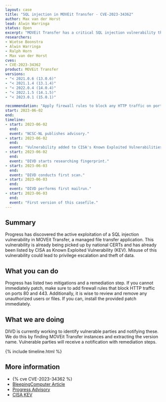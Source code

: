 ```yaml
---
layout: case
title: "SQL injection in MOVEit Transfer - CVE-2023-34362"
author: Max van der Horst
lead: Alwin Warringa
status: Open
excerpt: "MOVEit Transfer has a critical SQL injection vulnerability that is actively exploited for data theft."
researchers:
- Wietse Boonstra
- Alwin Warringa
- Ralph Horn
- Max van der Horst
cves:
- CVE-2023-34362
product: MOVEit Transfer
versions: 
- "< 2021.0.6 (13.0.6)"
- "< 2021.1.4 (13.1.4)"
- "< 2022.0.4 (14.0.4)"
- "< 2022.1.5 (14.1.5)"
- "< 2023.0.1 (15.0.1)"

recommendation: "Apply firewall rules to block any HTTP traffic on ports 80 and 443 until patch installment, review and delete any unauthorized users and files, install the provided patch."
start: 2023-06-02
end: 
timeline:
- start: 2023-06-02
  end:
  event: "NCSC-NL publishes advisory."
- start: 2023-06-02
  end:
  event: "Vulnerability added to CISA's Known Exploited Vulnerabilities."
- start: 2023-06-02
  end:
  event: "DIVD starts researching fingerprint."
- start: 2023-06-03
  end:
  event: "DIVD conducts first scan."
- start: 2023-06-03
  end:
  event: "DIVD performs first mailrun."
- start: 2023-06-03
  end:
  event: "First version of this casefile."
---
```


## Summary

Progress has discovered the active exploitation of a SQL injection vulnerability in MOVEit Transfer, a managed file transfer application. This vulnerability is already being picked up by national CERTs and has already been listed by CISA as Known Exploited Vulnerability (KEV). Misuse of this vulnerability could lead to privilege escalation and theft of data.

## What you can do

Progress has listed two mitigations and a remediation step. If you cannot immediately patch, make sure to add firewall rules that block HTTP traffic on ports 80 and 443. Additionally, it is wise to review and remove any unauthorized users or files. If you can, install the provided patch immediately. 

## What we are doing

DIVD is currently working to identify vulnerable parties and notifying these. We do this by finding MOVEit Transfer instances and extracting the version name. Vulnerable parties will receive a notification with remediation steps.

{% include timeline.html %}

## More information

* {% cve CVE-2023-34362 %}
* [BleepingComputer Article](https://www.bleepingcomputer.com/news/security/new-moveit-transfer-zero-day-mass-exploited-in-data-theft-attacks/amp/)
* [Progress Advisory](https://community.progress.com/s/article/MOVEit-Transfer-Critical-Vulnerability-31May2023)
* [CISA KEV](https://www.cisa.gov/known-exploited-vulnerabilities-catalog)
